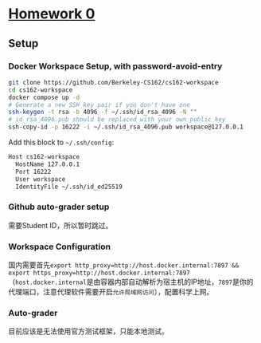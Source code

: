 # [Homework 0](https://cs162.org/static/hw/hw-intro/docs/setup/docker-workspace/)

## Setup

### Docker Workspace Setup, with password-avoid-entry

```bash
git clone https://github.com/Berkeley-CS162/cs162-workspace
cd cs162-workspace
docker compose up -d
# Generate a new SSH key pair if you don't have one
ssh-keygen -t rsa -b 4096 -f ~/.ssh/id_rsa_4096 -N ""
# id_rsa_4096.pub should be replaced with your own public key
ssh-copy-id -p 16222 -i ~/.ssh/id_rsa_4096.pub workspace@127.0.0.1
```

Add this block to `~/.ssh/config`:

```bash
Host cs162-workspace
  HostName 127.0.0.1
  Port 16222
  User workspace
  IdentityFile ~/.ssh/id_ed25519
```

### Github auto-grader setup

需要Student ID，所以暂时跳过。

### Workspace Configuration

国内需要首先`export http_proxy=http://host.docker.internal:7897 && export https_proxy=http://host.docker.internal:7897`（`host.docker.internal`是由容器内部自动解析为宿主机的IP地址，`7897`是你的代理端口，注意代理软件需要开启`允许局域网访问`），配置科学上网。

### Auto-grader

目前应该是无法使用官方测试框架，只能本地测试。



